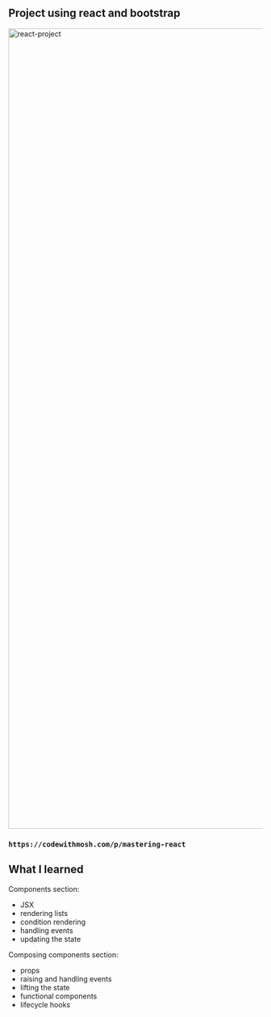 ## Project using react and bootstrap

<img width="1585" alt="react-project" src="https://user-images.githubusercontent.com/81569328/179428707-ed01cf83-1862-43e7-a0b1-658abad76d90.png">

### `https://codewithmosh.com/p/mastering-react`

## **What I learned**

Components section:
- JSX
- rendering lists
- condition rendering
- handling events
- updating the state

Composing components section:
- props
- raising and handling events
- lifting the state
- functional components
- lifecycle hooks
